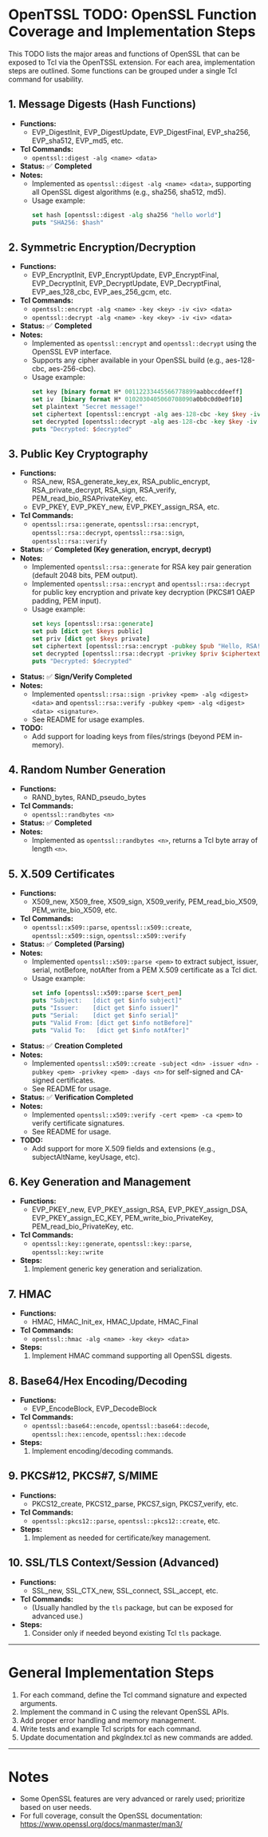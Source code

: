 # OpenTSSL TODO: OpenSSL Function Coverage and Implementation Steps

This TODO lists the major areas and functions of OpenSSL that can be exposed to Tcl via the OpenTSSL extension. For each area, implementation steps are outlined. Some functions can be grouped under a single Tcl command for usability.

## 1. Message Digests (Hash Functions)
- **Functions:**
  - EVP_DigestInit, EVP_DigestUpdate, EVP_DigestFinal, EVP_sha256, EVP_sha512, EVP_md5, etc.
- **Tcl Commands:**
  - `opentssl::digest -alg <name> <data>`
- **Status:** ✅ **Completed**
- **Notes:**
  - Implemented as `opentssl::digest -alg <name> <data>`, supporting all OpenSSL digest algorithms (e.g., sha256, sha512, md5).
  - Usage example:
    ```tcl
    set hash [opentssl::digest -alg sha256 "hello world"]
    puts "SHA256: $hash"
    ```

## 2. Symmetric Encryption/Decryption
- **Functions:**
  - EVP_EncryptInit, EVP_EncryptUpdate, EVP_EncryptFinal, EVP_DecryptInit, EVP_DecryptUpdate, EVP_DecryptFinal, EVP_aes_128_cbc, EVP_aes_256_gcm, etc.
- **Tcl Commands:**
  - `opentssl::encrypt -alg <name> -key <key> -iv <iv> <data>`
  - `opentssl::decrypt -alg <name> -key <key> -iv <iv> <data>`
- **Status:** ✅ **Completed**
- **Notes:**
  - Implemented as `opentssl::encrypt` and `opentssl::decrypt` using the OpenSSL EVP interface.
  - Supports any cipher available in your OpenSSL build (e.g., aes-128-cbc, aes-256-cbc).
  - Usage example:
    ```tcl
    set key [binary format H* 00112233445566778899aabbccddeeff]
    set iv  [binary format H* 0102030405060708090a0b0c0d0e0f10]
    set plaintext "Secret message!"
    set ciphertext [opentssl::encrypt -alg aes-128-cbc -key $key -iv $iv $plaintext]
    set decrypted [opentssl::decrypt -alg aes-128-cbc -key $key -iv $iv $ciphertext]
    puts "Decrypted: $decrypted"
    ```

## 3. Public Key Cryptography
- **Functions:**
  - RSA_new, RSA_generate_key_ex, RSA_public_encrypt, RSA_private_decrypt, RSA_sign, RSA_verify, PEM_read_bio_RSAPrivateKey, etc.
  - EVP_PKEY, EVP_PKEY_new, EVP_PKEY_assign_RSA, etc.
- **Tcl Commands:**
  - `opentssl::rsa::generate`, `opentssl::rsa::encrypt`, `opentssl::rsa::decrypt`, `opentssl::rsa::sign`, `opentssl::rsa::verify`
- **Status:** ✅ **Completed (Key generation, encrypt, decrypt)**
- **Notes:**
  - Implemented `opentssl::rsa::generate` for RSA key pair generation (default 2048 bits, PEM output).
  - Implemented `opentssl::rsa::encrypt` and `opentssl::rsa::decrypt` for public key encryption and private key decryption (PKCS#1 OAEP padding, PEM input).
  - Usage example:
    ```tcl
    set keys [opentssl::rsa::generate]
    set pub [dict get $keys public]
    set priv [dict get $keys private]
    set ciphertext [opentssl::rsa::encrypt -pubkey $pub "Hello, RSA!"]
    set decrypted [opentssl::rsa::decrypt -privkey $priv $ciphertext]
    puts "Decrypted: $decrypted"
    ```
- **Status:** ✅ **Sign/Verify Completed**
- **Notes:**
  - Implemented `opentssl::rsa::sign -privkey <pem> -alg <digest> <data>` and `opentssl::rsa::verify -pubkey <pem> -alg <digest> <data> <signature>`.
  - See README for usage examples.
- **TODO:**
  - Add support for loading keys from files/strings (beyond PEM in-memory).

## 4. Random Number Generation
- **Functions:**
  - RAND_bytes, RAND_pseudo_bytes
- **Tcl Commands:**
  - `opentssl::randbytes <n>`
- **Status:** ✅ **Completed**
- **Notes:**
  - Implemented as `opentssl::randbytes <n>`, returns a Tcl byte array of length `<n>`.

## 5. X.509 Certificates
- **Functions:**
  - X509_new, X509_free, X509_sign, X509_verify, PEM_read_bio_X509, PEM_write_bio_X509, etc.
- **Tcl Commands:**
  - `opentssl::x509::parse`, `opentssl::x509::create`, `opentssl::x509::sign`, `opentssl::x509::verify`
- **Status:** ✅ **Completed (Parsing)**
- **Notes:**
  - Implemented `opentssl::x509::parse <pem>` to extract subject, issuer, serial, notBefore, notAfter from a PEM X.509 certificate as a Tcl dict.
  - Usage example:
    ```tcl
    set info [opentssl::x509::parse $cert_pem]
    puts "Subject:   [dict get $info subject]"
    puts "Issuer:    [dict get $info issuer]"
    puts "Serial:    [dict get $info serial]"
    puts "Valid From: [dict get $info notBefore]"
    puts "Valid To:   [dict get $info notAfter]"
    ```
- **Status:** ✅ **Creation Completed**
- **Notes:**
  - Implemented `opentssl::x509::create -subject <dn> -issuer <dn> -pubkey <pem> -privkey <pem> -days <n>` for self-signed and CA-signed certificates.
  - See README for usage.
- **Status:** ✅ **Verification Completed**
- **Notes:**
  - Implemented `opentssl::x509::verify -cert <pem> -ca <pem>` to verify certificate signatures.
  - See README for usage.
- **TODO:**
  - Add support for more X.509 fields and extensions (e.g., subjectAltName, keyUsage, etc).

## 6. Key Generation and Management
- **Functions:**
  - EVP_PKEY_new, EVP_PKEY_assign_RSA, EVP_PKEY_assign_DSA, EVP_PKEY_assign_EC_KEY, PEM_write_bio_PrivateKey, PEM_read_bio_PrivateKey, etc.
- **Tcl Commands:**
  - `opentssl::key::generate`, `opentssl::key::parse`, `opentssl::key::write`
- **Steps:**
  1. Implement generic key generation and serialization.

## 7. HMAC
- **Functions:**
  - HMAC, HMAC_Init_ex, HMAC_Update, HMAC_Final
- **Tcl Commands:**
  - `opentssl::hmac -alg <name> -key <key> <data>`
- **Steps:**
  1. Implement HMAC command supporting all OpenSSL digests.

## 8. Base64/Hex Encoding/Decoding
- **Functions:**
  - EVP_EncodeBlock, EVP_DecodeBlock
- **Tcl Commands:**
  - `opentssl::base64::encode`, `opentssl::base64::decode`, `opentssl::hex::encode`, `opentssl::hex::decode`
- **Steps:**
  1. Implement encoding/decoding commands.

## 9. PKCS#12, PKCS#7, S/MIME
- **Functions:**
  - PKCS12_create, PKCS12_parse, PKCS7_sign, PKCS7_verify, etc.
- **Tcl Commands:**
  - `opentssl::pkcs12::parse`, `opentssl::pkcs12::create`, etc.
- **Steps:**
  1. Implement as needed for certificate/key management.

## 10. SSL/TLS Context/Session (Advanced)
- **Functions:**
  - SSL_new, SSL_CTX_new, SSL_connect, SSL_accept, etc.
- **Tcl Commands:**
  - (Usually handled by the `tls` package, but can be exposed for advanced use.)
- **Steps:**
  1. Consider only if needed beyond existing Tcl `tls` package.

---

# General Implementation Steps
1. For each command, define the Tcl command signature and expected arguments.
2. Implement the command in C using the relevant OpenSSL APIs.
3. Add proper error handling and memory management.
4. Write tests and example Tcl scripts for each command.
5. Update documentation and pkgIndex.tcl as new commands are added.

---

# Notes
- Some OpenSSL features are very advanced or rarely used; prioritize based on user needs.
- For full coverage, consult the OpenSSL documentation: https://www.openssl.org/docs/manmaster/man3/
